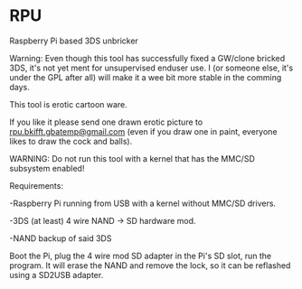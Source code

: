 RPU
===

Raspberry Pi based 3DS unbricker

Warning: Even though this tool has successfully fixed a GW/clone bricked 3DS, it's not yet ment for unsupervised enduser use. I (or someone else, it's under the GPL after all) will make it a wee bit more stable in the comming days.


This tool is erotic cartoon ware.

If you like it please send one drawn erotic picture to rpu.bkifft.gbatemp@gmail.com (even if you draw one in paint, everyone likes to draw the cock and balls).

WARNING: Do not run this tool with a kernel that has the MMC/SD subsystem enabled!

Requirements: 

-Raspberry Pi running from USB with a kernel without MMC/SD drivers.

-3DS (at least) 4 wire NAND -> SD hardware mod.

-NAND backup of said 3DS



Boot the Pi, plug the 4 wire mod SD adapter in the Pi's SD slot, run the program.
It will erase the NAND and remove the lock, so it can be reflashed using a SD2USB adapter.


